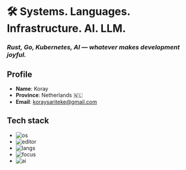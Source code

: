 # 🛠️ Systems. Languages. Infrastructure. AI. LLM. 
### *Rust, Go, Kubernetes, AI — whatever makes development joyful.*

## Profile 
- **Name**: Koray  
- **Province**: Netherlands 🇳🇱  
- **Email**: koraysariteke@gmail.com  
## Tech stack
* ![os](https://img.shields.io/badge/OS-Linux-informational)
* ![editor](https://img.shields.io/badge/Editor-Vim%2FVSCode-informational)
* ![langs](https://img.shields.io/badge/Langs-Rust%2FJava%2FGo%2FPython%2FShell-informational)
* ![focus](https://img.shields.io/badge/Focus-OS%2FStorage%2FBlockchain%2FAsyncProgramming-informational)
* ![ai](https://img.shields.io/badge/AI-LLMs%2FMCP%2FRAG%2FInference-informational)
